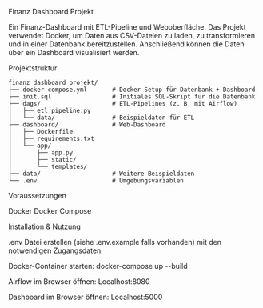 Finanz Dashboard Projekt

Ein Finanz-Dashboard mit ETL-Pipeline und Weboberfläche. Das Projekt verwendet Docker, um Daten aus CSV-Dateien zu laden, zu transformieren und in einer Datenbank bereitzustellen. Anschließend können die Daten über ein Dashboard visualisiert werden.

Projektstruktur

```plaintext
finanz_dashboard_projekt/
├── docker-compose.yml       # Docker Setup für Datenbank + Dashboard
├── init.sql                 # Initiales SQL-Skript für die Datenbank
├── dags/                    # ETL-Pipelines (z. B. mit Airflow)
│   ├── etl_pipeline.py
│   └── data/                # Beispieldaten für ETL
├── dashboard/               # Web-Dashboard
│   ├── Dockerfile
│   ├── requirements.txt
│   └── app/
│       ├── app.py
│       ├── static/
│       └── templates/
├── data/                    # Weitere Beispieldaten
└── .env                     # Umgebungsvariablen
```


Voraussetzungen

Docker
Docker Compose

Installation & Nutzung

.env Datei erstellen (siehe .env.example falls vorhanden) mit den notwendigen Zugangsdaten.

Docker-Container starten:
docker-compose up --build

Airflow im Browser öffnen:
Localhost:8080

Dashboard im Browser öffnen:
Localhost:5000

